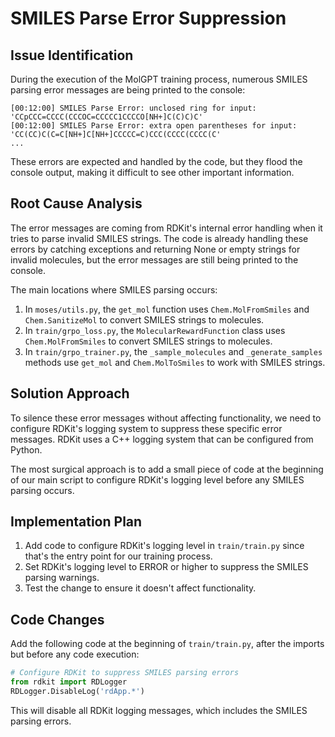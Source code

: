 # SMILES Parse Error Suppression

## Issue Identification

During the execution of the MolGPT training process, numerous SMILES parsing error messages are being printed to the console:

```
[00:12:00] SMILES Parse Error: unclosed ring for input: 'CCpCCC=CCCC(CCCOC=CCCCC1CCCCO[NH+]C(C)C)C'
[00:12:00] SMILES Parse Error: extra open parentheses for input: 'CC(CC)C(C=C[NH+]C[NH+]CCCCC=C)CCC(CCCC(CCCC(C'
...
```

These errors are expected and handled by the code, but they flood the console output, making it difficult to see other important information.

## Root Cause Analysis

The error messages are coming from RDKit's internal error handling when it tries to parse invalid SMILES strings. The code is already handling these errors by catching exceptions and returning None or empty strings for invalid molecules, but the error messages are still being printed to the console.

The main locations where SMILES parsing occurs:

1. In `moses/utils.py`, the `get_mol` function uses `Chem.MolFromSmiles` and `Chem.SanitizeMol` to convert SMILES strings to molecules.
2. In `train/grpo_loss.py`, the `MolecularRewardFunction` class uses `Chem.MolFromSmiles` to convert SMILES strings to molecules.
3. In `train/grpo_trainer.py`, the `_sample_molecules` and `_generate_samples` methods use `get_mol` and `Chem.MolToSmiles` to work with SMILES strings.

## Solution Approach

To silence these error messages without affecting functionality, we need to configure RDKit's logging system to suppress these specific error messages. RDKit uses a C++ logging system that can be configured from Python.

The most surgical approach is to add a small piece of code at the beginning of our main script to configure RDKit's logging level before any SMILES parsing occurs.

## Implementation Plan

1. Add code to configure RDKit's logging level in `train/train.py` since that's the entry point for our training process.
2. Set RDKit's logging level to ERROR or higher to suppress the SMILES parsing warnings.
3. Test the change to ensure it doesn't affect functionality.

## Code Changes

Add the following code at the beginning of `train/train.py`, after the imports but before any code execution:

```python
# Configure RDKit to suppress SMILES parsing errors
from rdkit import RDLogger
RDLogger.DisableLog('rdApp.*')
```

This will disable all RDKit logging messages, which includes the SMILES parsing errors.